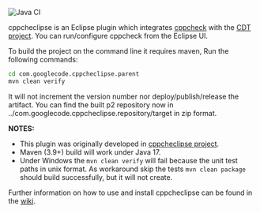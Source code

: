 ![Java CI](https://github.com/kwin/cppcheclipse/workflows/Java%20CI/badge.svg)

cppcheclipse is an Eclipse plugin which integrates [cppcheck](http://sourceforge.net/projects/cppcheck/) with the [CDT project](https://eclipse.org/cdt/). You can run/configure cppcheck from the Eclipse UI.

To build the project on the command line it requires maven, Run the following commands:
```bash
cd com.googlecode.cppcheclipse.parent
mvn clean verify
```
It will not increment the version number nor deploy/publish/release the artifact. You can find the built p2 repository now in ../com.googlecode.cppcheclipse.repository/target in zip format.

**NOTES:**

* This plugin was originally developed in [cppcheclipse project](https://github.com/kwin/cppcheclipse).
* Maven (3.9+) build will work under Java 17.
* Under Windows the `mvn clean verify` will fail because the unit test paths in unix format. As workaround skip the tests `mvn clean package` should build successfully, but it will not create.


Further information on how to use and install cppcheclipse can be found in the [wiki](https://github.com/kwin/cppcheclipse/wiki).
